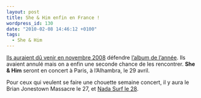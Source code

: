 ```yaml
---
layout: post
title: She & Him enfin en France !
wordpress_id: 130
date: "2010-02-08 14:46:12 +0100"
tags:
  - She & Him
---
```


[Ils auraient dû venir en novembre 2008][i1] défendre [l’album de l’année][i2].
Ils avaient annulé mais on a enfin une seconde chance de les rencontrer. **She &
Him** seront en concert à Paris, à l’Alhambra, le 29 avril.

Pour ceux qui veulent se faire une chouette semaine concert, il y aura le Brian
Jonestown Massacre le 27, et [Nada Surf le 28][i3].

[i1]: https://www.deadrooster.org/moi-et-zooey-ce-sera-pour-plus-tard/
[i2]: https://www.deadrooster.org/top-musique-2008/
[i3]: https://www.deadrooster.org/nada-surf-de-retour-et-en-concert-paris/
